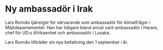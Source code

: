 # Ny ambassadör i Irak

Lars Ronnås tjänstgör för närvarande som ambassadör för klimatfrågor i Miljödepartementet. Han har tidigare bland annat varit ambassadör i Harare, chef för UD:s Afrikaenhet och ambassadör i Lusaka.

Lars Ronnås tillträder sin nya befattning den 1 september i år.
